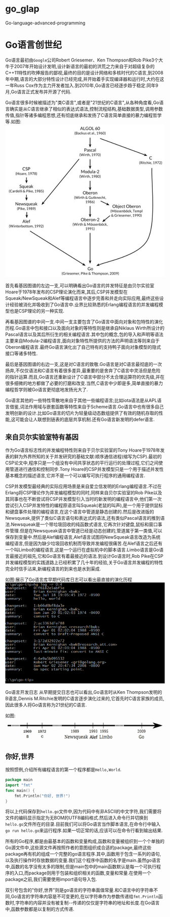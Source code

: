 # go_glap
Go-language-advanced-programming

# Go语言创世纪
Go语言最初由`Google`公司Robert Griesemer、Ken Thompson和Rob Pike3个大牛于2007年开始设计发明,设计新语言的最初的洪荒之力来自于对超级复杂的C++11特性的吹捧报告的鄙视,最终的目的是设计网络和多核时代的C语言,到2008年中期,语言的大部分特性设计已经完成,并开始着手实现编译器和运行时,大约在这一年Russ Cox作为主力开发者加入.到2010年,Go语言已经逐步趋于稳定.同年9月,Go语言正式发布并开源了代码.

Go语言很多时候被描述为"类C语言",或者是"21世纪的C语言",从各种角度看,Go语言确实是从C语言继承了相似的表达式语法,控制流程结构,基础数据类型,调用参数传值,指针等诸多编程思想,还有彻底继承和发扬了C语言简单直接的暴力编程哲学等.如图:
![ch1-1-go-family-tree.png](./assets/ch1-1-go-family-tree.png)

首先看基因图谱的左边一支,可以明确看出Go语言的并发特征是由贝尔实验室Hoare于1978年发布的CSP理论演化而来,其后,CSP并发模型在Squeak/NewSqueak和Alef等编程语言中逐步完善和并走向实际应用,最终这些设计经验被消化并吸收到了Go语言中.业界比较熟悉的Erlang编程语言的并发编程模型也是CSP理论的另一种实现.

再看基因图谱的中间一支.中间一支主要包含了Go语言中面向对象和包特性的演化历程.Go语言中包和接口以及面向对象的等特性则是继承自Niklaus Wirth所设计的Pascal语言以及其后所衍生的相关编程语言.其中包的概念,包的导入和声明等语法主要来自Modula-2编程语言,面向对象特性所提供的方法的声明语法等则来自于Oberon编程语言.最终Go语言演化出了自己特有的支持鸭子面向对象模型的隐式接口等诸多特性.

最后是基因图谱的右边一支,这是对C语言的致敬.Go语言是对C语言最彻底的一次扬弃,不仅仅语法和C语言有着很多差异,最重要的是舍弃了C语言中灵活但是危险的指针运算.而且,Go语言还重新设计了C语言中部分不太合理运算符的优先级,并在很多细微的地方都做了必要的打磨和改变.当然,C语言中少即是多,简单直接的暴力编程哲学则被Go语言更彻底地发扬光大了.

Go语言其他的一些特性零散地来自于其他一些编程语言;比如iota语法是从APL语言借鉴,词法作用域与嵌套函数等特性来自于Scheme语言.Go语言中也有很多自己发明创新的设计.比如Go语言的切片为轻量级动态数组提供了有效的随机存取的性能,这可能会让人联想到链表的底层共享机制.还有Go语言新发明的defer语言.

## 来自贝尔实验室特有基因
作为Go语言标志性的并发编程特性则来自于贝尔实验室的Tony Hoare于1978年发表的鲜为外界所知的关于并发研究的基础文献:顺序通信进程(缩写为CSP).最初的CSP论文中,程序只是一个组没有中间共享状态的平行运行的处理过程,它们之间使用管道进行通信和控制同步.Tony Hoare的CSP并发模型只是一个用于描述并发性基本概念的描述语言,它并不是一个可以编写可执行程序的通用编程语言.

CSP并发模型最经典的实际应用场景是来自爱立信发明的Erlang编程语言.不过在Erlang将CSP理论作为并发编程模型的同时,同样来自贝尔实验室的Rob Pike以及其同事也在不断尝试将CSP并发模型引入当时的新发明的编程语言中,他们第一次尝试引入CSP并发特性的编程原语言叫Squeak(老鼠的叫声),是一个用于提供鼠标和键盘事件处理的编程语言,在这个语言中管道是静态创建的.然后是改进版的Newsqueak,提供了类似C语言语句和表达式的语法,还有类似Pascal语言的推到语法.Newsqueak是一个带垃圾回收的纯函数式语言,它再次针对键盘,鼠标和窗口事件管理.但是在Newsqueak语言中管道已经是动态创建的,管道属于第一类值,可以保存到变量中.然后是Alef编程语言,Alef语言试图将NewSqueak语言改造为系统编程语言,但是因为缺少垃圾回收机制而导致并发编程很痛苦.在Alef语言之后还有一个叫Limbo的编程语言,这是一个运行在虚拟机中的脚本语言.Limbo语言是Go语言最接近的祖先,它和Go语言有着最接近的语法.到设计Go语言时,Rob Pike在CSP并发编程模型的实践道路上已经积累了几十年的经验,关于Go语言并发编程的特性完全时信手沾来,新编程语言的到来也是水到渠成.

如图:展示了Go语言库早期代码库日志可以看出最直接的演化历程
![ch1-2-go-log4.png](./assets/ch1-2-go-log4.png)

Go语言开发日志
从早期提交日志也可以看出,Go语言时从Ken Thompson发明的B语言,Dennis M.Ritchie发明的C语言逐步演化过来的,它首先时C语言家族的成员,因此很多人将Go语言称为21世纪的C语言.

如图:
![ch1-3-go-history.png](./assets/ch1-3-go-history.png)

## 你好,世界
按照惯例,介绍所有编程语言的第一个程序都是`Hello,World`.
```go
package main
import "fmt"
func main() {
    fmt.Println("你好, 世界!")
}
```

将以上代码保存到`hello.go`文件中,因为代码中有非ASCII的中文字符,我们需要将文件的编码显示指定为无BOM的UTF8编码格式.然后进入命令行并切换到`hello.go`文件所在的目录.目前我们可以将Go语言当作脚本语言,在命令行中输入`go run hello.go`来运行程序.如果一切正常的话,应该可以在命令行看到输出结果.

所有的Go程序,都是由最基本的函数和变量构成,函数和变量被组织到一个个单独的Go源文件中,这些源文件再按照作者的意图组织成合适的package,最终这些package再有机的组成一个完整的go语言程序.其中,函数用于包含一系列的语句,以及执行操作时存放数据的变量.我们这个程序中函数的名字是main.虽然go语言中,函数的名字没有太多的限制,但是main包中的main函数默认是每一个可执行程序的入口,而package则用于包装和组织相关的函数,变量和常量.在使用一个package之前,我们需要使用import语句导入包.

双引号包含的"你好,世界"则是go语言的字符串面值常量.和C语言中的字符串不同,Go语言的字符串内容是不可变更的,在以字符串作为参数传递给`fmt.Println`函数时,字符串的内容并没有被复制--传递的仅仅是字符串的地址和长度.在Go语言中,函数参数都是以复制的方式传递.